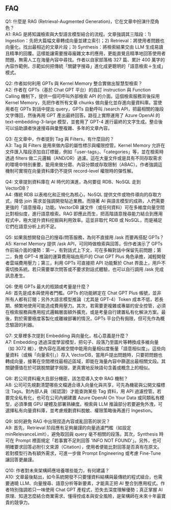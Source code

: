 ## FAQ

Q1: 什麼是 RAG (Retrieval-Augmented Generation)，它在文章中扮演什麼角色？  
A1: RAG 是將知識檢索與大型語言模型結合的流程。文章強調其三階段：1) Ingestion：先把大篇幅文章轉成向量並建立索引；2) Retrieval：將使用者問題也向量化，找出最相近的文章片段；3) Synthesis：將檢索結果交由 LLM 生成易讀且精準的回覆。這樣能讓需要搜尋龐雜文本的應用，更能直覺且精準地回答使用者問題，無需人工在海量內容中尋找。作者以自家部落格 327 篇、累計 400 萬字的內容作範例，示範如何把傳統「關鍵字搜尋」進化成更聰明的「語意檢索＋生成」模式。

Q2: 作者如何利用 GPTs 與 Kernel Memory 整合實做出智慧型檢索？  
A2: 作者在 GPTs（基於 Chat GPT 平台）的自訂 instruction 與 Function Calling 機制下，提供一個可呼叫外部檢索 API 的介面。這個檢索服務背後採用 Kernel Memory，先把作者所有文章 chunks 做向量化並存進向量資料庫。當使用者在 GPTs 對話中提出 query，GPTs 自動呼叫 /search API，把最相關的幾段文字傳回，然後再用 GPT 產出最終回答。路徑上實際運用了 Azure OpenAI 的 text-embedding-3-large 模型，並套用了 GPT-4 進行最終的文字生成。整合後可以協助讀者快速搜尋與彙整複雜、多年的文章內容。

Q3: 在文章中，作者提到 Tag 與 Filters，有什麼目的？  
A3: Tag 與 Filters 是用來做內容的屬性標示與權限控管。Kernel Memory 允許在文件匯入階段添加自訂標籤，例如「user-tags」、「categories」等，並在檢索時透過 filters 做二元邏輯（AND/OR）過濾。這在大量文件或是具有不同存取需求的環境中特別重要，能用來做分眾、內容分類或存取限制（ABAC）。作者強調這機制可實現在向量資料庫仍不提供 record-level 權限時的彈性解。

Q4: 文章提到資料庫在 AI 時代的演進，為何要從 RDB、NoSQL 走到 VectorDB？  
A4: 傳統 RDB 以表格化和正規化為核心，NoSQL 提供文件或物件導向的存取方式，降低 join 需求並強調開發貼近業務。而隨著 AI 與語言模型的成熟，人們需要更強的「語意搜尋」功能。VectorDB 讓文件（或任何資料）可在多維度向量空間比對相似度，進行語意檢索。RAG 即應此而生，把高階語意搜尋能力結合到應用程式中，極大提升資料挖掘與利用效率。這並非取代 RDB 或 NoSQL，而是補足它們在語意分析上的不足。

Q5: 如果我想開發自己的搜尋/問答服務，為何不直接用 /ask 而要再搭配 GPTs？  
A5: Kernel Memory 提供 /ask API，可同時做檢索與回答。但作者演示了 GPTs 作前端介面的優勢：第一，有對話式上下文，可在多輪對話中保留先前問題；第二，負擔 GPT-4 推論的運算費用端由用戶的 Chat GPT Plus 角色承擔，減輕開發者雲端費用壓力；第三，利用 GPTs 可直接把 API 功能繫於 Chat 界面上，用戶不需切換系統。若只需要單次問答或不要求對話式體驗，也可以自行調用 /ask 完成訊息產生。

Q6: 使用 GPTs 最大的瓶頸或考量是什麼？  
A6: 首先是成本與使用者門檻。GPTs 的功能綁定在 Chat GPT Plus 帳號，並非所有人都有訂閱；另外大語言模型推論（尤其是 GPT-4）Token 成本不低，若長期、頻繁地使用可能造成費用壓力。其次，若需要更複雜或專屬的安全控管，必須在檢索服務與應用程式邏輯層面額外擴充，或是考量自行建置私有化解決方案。最後，對於需要極度客製化或離線部署的情況，GPTs 平台仍有侷限，但可先作為概念驗證的利器。

Q7: 文章裡多次提到 Embedding 與向量化，核心意義是什麼？  
A7: Embedding 透過深度學習模型，把句子、段落乃至圖片等轉換成多維向量（如 3072 維），使內容在高維空間中能用向量相似度衡量「語意相似度」。這些向量資料（或稱「向量索引」）存入 VectorDB，當用戶提出問題時，只要把問題也轉成向量，接著在空間裡找最相近區域，即能在海量內容中篩選出最相關文段。其關鍵價值在於可跳脫關鍵字侷限，更真實地反映語句含義或概念上的相似。

Q8: 若公司資料龐大且部分機密，該怎麼導入文中 RAG 機制？  
A8: 公司可先規劃清楚哪些文檔適合導入向量化與共享，可先為機密與公開文檔標注 Tags。對內部人員（經認證）才能查詢某些 Tag 資料，用 API 過濾控管。若要完全私有化，也可在公司內網建置 Azure OpenAI On Your Data 或同類私有模型，必須準備 GPU 硬體及部署熟練度。檢索與 LLM 推論部分若要避免外洩，可選擇私有向量資料庫，並考慮規劃資料脫敏、權限策略後再進行 Ingestion。

Q9: 如何避免 RAG 中出現捏造內容或亂回答的狀況？  
A9: 首先，Retrieval 阶段應有足夠嚴謹的向量過濾門檻（如設定 minRelevanceLimit），避免取回與 query 毫不相關的段落。其次，Synthesis 時可在 Prompt 裡面規定「若事實不足則回答 'INFO NOT FOUND'」。另外，也可明確要求回答必附引文來源（Citation），使用者便能比對回答是否真有在原文。若對模型行為有額外需求，可進一步做 Prompt Engineering 或考慮 Fine-Tune 讓回答更嚴謹。

Q10: 作者對未來架構師應培養哪些能力，有何建議？  
A10: 文章最後點出，如今系統開發不只要懂資料結構與最傳統的程式組合，也需要通曉 LLM、向量搜尋、語意分析等新要素，才能真正把 AI 整合到應用程式。作者特別強調若只一味使用 Chat GPT 產程式，恐失去深度理解優勢；真正掌握 AI 原理、知道怎麼結合商業需求、懂得控成本與安全風險，是架構師在未來十年最寶貴的競爭力。  